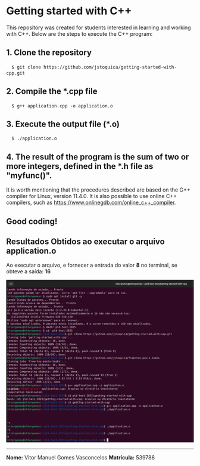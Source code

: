 # Getting started with C++

This repository was created for students interested in learning and working with C++. Below are the steps to execute the C++ program:

## 1. Clone the repository
````
  $ git clone https://github.com/jstoquica/getting-started-with-cpp.git
````
## 2. Compile the *.cpp file
````
  $ g++ application.cpp -o application.o
````
## 3. Execute the output file (*.o)
````
  $ ./application.o
````
## 4. The result of the program is the sum of two or more integers, defined in the *.h file as "myfunc()".

It is worth mentioning that the procedures described are based on the G++ compiler for Linux, version 11.4.0. It is also possible to use online C++ compilers, such as https://www.onlinegdb.com/online_c++_compiler.

## Good coding!

## Resultados Obtidos ao executar o arquivo application.o

Ao executar o arquivo, e fornecer a entrada do valor **8** no terminal, se obteve a saída: **16**

![Print de execução](prints/execucao.png)

---

**Nome:** Vitor Manuel Gomes Vasconcelos
**Matrícula:** 539786
